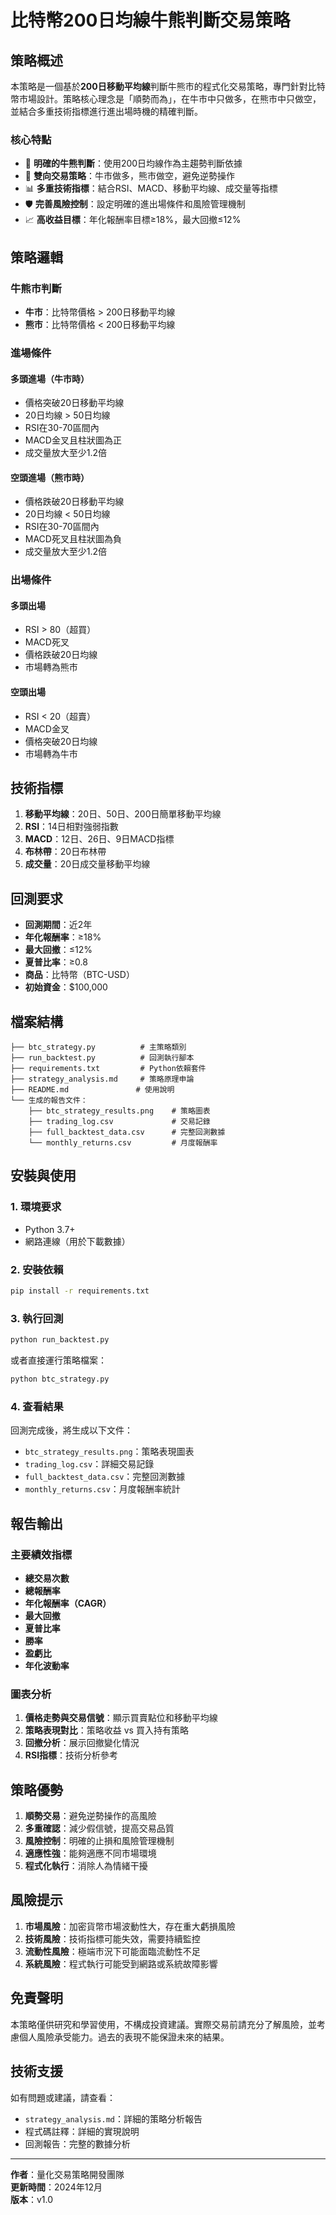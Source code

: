 # 比特幣200日均線牛熊判斷交易策略

## 策略概述

本策略是一個基於**200日移動平均線**判斷牛熊市的程式化交易策略，專門針對比特幣市場設計。策略核心理念是「順勢而為」，在牛市中只做多，在熊市中只做空，並結合多重技術指標進行進出場時機的精確判斷。

### 核心特點
- 🎯 **明確的牛熊判斷**：使用200日均線作為主趨勢判斷依據
- 🔄 **雙向交易策略**：牛市做多，熊市做空，避免逆勢操作
- 📊 **多重技術指標**：結合RSI、MACD、移動平均線、成交量等指標
- 🛡️ **完善風險控制**：設定明確的進出場條件和風險管理機制
- 📈 **高收益目標**：年化報酬率目標≥18%，最大回撤≤12%

## 策略邏輯

### 牛熊市判斷
- **牛市**：比特幣價格 > 200日移動平均線
- **熊市**：比特幣價格 < 200日移動平均線

### 進場條件

#### 多頭進場（牛市時）
- 價格突破20日移動平均線
- 20日均線 > 50日均線
- RSI在30-70區間內
- MACD金叉且柱狀圖為正
- 成交量放大至少1.2倍

#### 空頭進場（熊市時）
- 價格跌破20日移動平均線
- 20日均線 < 50日均線
- RSI在30-70區間內
- MACD死叉且柱狀圖為負
- 成交量放大至少1.2倍

### 出場條件

#### 多頭出場
- RSI > 80（超買）
- MACD死叉
- 價格跌破20日均線
- 市場轉為熊市

#### 空頭出場
- RSI < 20（超賣）
- MACD金叉
- 價格突破20日均線
- 市場轉為牛市

## 技術指標

1. **移動平均線**：20日、50日、200日簡單移動平均線
2. **RSI**：14日相對強弱指數
3. **MACD**：12日、26日、9日MACD指標
4. **布林帶**：20日布林帶
5. **成交量**：20日成交量移動平均線

## 回測要求

- **回測期間**：近2年
- **年化報酬率**：≥18%
- **最大回撤**：≤12%
- **夏普比率**：≥0.8
- **商品**：比特幣（BTC-USD）
- **初始資金**：$100,000

## 檔案結構

```
├── btc_strategy.py          # 主策略類別
├── run_backtest.py          # 回測執行腳本
├── requirements.txt         # Python依賴套件
├── strategy_analysis.md     # 策略原理申論
├── README.md               # 使用說明
└── 生成的報告文件：
    ├── btc_strategy_results.png    # 策略圖表
    ├── trading_log.csv             # 交易記錄
    ├── full_backtest_data.csv      # 完整回測數據
    └── monthly_returns.csv         # 月度報酬率
```

## 安裝與使用

### 1. 環境要求
- Python 3.7+
- 網路連線（用於下載數據）

### 2. 安裝依賴
```bash
pip install -r requirements.txt
```

### 3. 執行回測
```bash
python run_backtest.py
```

或者直接運行策略檔案：
```bash
python btc_strategy.py
```

### 4. 查看結果
回測完成後，將生成以下文件：
- `btc_strategy_results.png`：策略表現圖表
- `trading_log.csv`：詳細交易記錄
- `full_backtest_data.csv`：完整回測數據
- `monthly_returns.csv`：月度報酬率統計

## 報告輸出

### 主要績效指標
- **總交易次數**
- **總報酬率**
- **年化報酬率（CAGR）**
- **最大回撤**
- **夏普比率**
- **勝率**
- **盈虧比**
- **年化波動率**

### 圖表分析
1. **價格走勢與交易信號**：顯示買賣點位和移動平均線
2. **策略表現對比**：策略收益 vs 買入持有策略
3. **回撤分析**：展示回撤變化情況
4. **RSI指標**：技術分析參考

## 策略優勢

1. **順勢交易**：避免逆勢操作的高風險
2. **多重確認**：減少假信號，提高交易品質
3. **風險控制**：明確的止損和風險管理機制
4. **適應性強**：能夠適應不同市場環境
5. **程式化執行**：消除人為情緒干擾

## 風險提示

1. **市場風險**：加密貨幣市場波動性大，存在重大虧損風險
2. **技術風險**：技術指標可能失效，需要持續監控
3. **流動性風險**：極端市況下可能面臨流動性不足
4. **系統風險**：程式執行可能受到網路或系統故障影響

## 免責聲明

本策略僅供研究和學習使用，不構成投資建議。實際交易前請充分了解風險，並考慮個人風險承受能力。過去的表現不能保證未來的結果。

## 技術支援

如有問題或建議，請查看：
- `strategy_analysis.md`：詳細的策略分析報告
- 程式碼註釋：詳細的實現說明
- 回測報告：完整的數據分析

---

**作者**：量化交易策略開發團隊  
**更新時間**：2024年12月  
**版本**：v1.0 